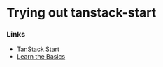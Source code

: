 # Trying out tanstack-start

### Links
- [TanStack Start](https://tanstack.com/start)
- [Learn the Basics](https://tanstack.com/start/latest/docs/framework/react/learn-the-basics)
